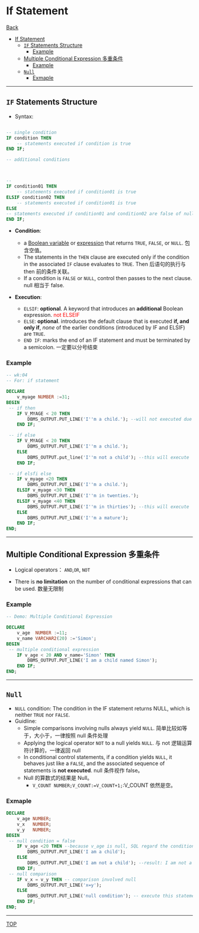 # If Statement

[Back](../index.md)

- [If Statement](#if-statement)
  - [`IF` Statements Structure](#if-statements-structure)
    - [Example](#example)
  - [Multiple Conditional Expression 多重条件](#multiple-conditional-expression-多重条件)
    - [Example](#example-1)
  - [`Null`](#null)
    - [Exmaple](#exmaple)

---

## `IF` Statements Structure

- Syntax:

```sql

-- single condition
IF condition THEN
    -- statements executed if condition is true
END IF;

-- additional conditions



--
IF condition01 THEN
    -- statements executed if condition01 is true
ELSIF condition02 THEN
    -- statements executed if condition01 is true
ELSE
-- statements executed if condition01 and condition02 are false of null
END IF;


```

- **Condition**:

  - a <u>Boolean variable</u> or <u>expression</u> that returns `TRUE`, `FALSE`, or `NULL`. 包含空值。
  - The statements in the `THEN` clause are executed only if the condition in the associated `IF` clause evaluates to `TRUE`. Then 后语句的执行与 then 前的条件关联。
  - If a condition is `FALSE` or `NULL`, control then passes to the next clause. null 相当于 false.

- **Execution**:
  - `ELSIF`: **optional**. A keyword that introduces an **additional** Boolean expression.<font color="red"> not ELSEIF</font>
  - `ELSE`: **optional**. introduces the default clause that is executed **if, and only if**, <i>none</i> of the earlier conditions (introduced by IF and ELSIF) are `TRUE`.
  - `END IF`: marks the end of an IF statement and must be terminated by a semicolon. 一定要以分号结束

### Example

```sql
-- wk:04
-- For: if statement

DECLARE
    v_myage NUMBER :=31;
BEGIN
 -- if then
    IF V_MYAGE < 20 THEN
        DBMS_OUTPUT.PUT_LINE('I''m a child.'); --will not executed due to the condition
    END IF;

 -- if else
    IF V_MYAGE < 20 THEN
        DBMS_OUTPUT.PUT_LINE('I''m a child.');
    ELSE
        DBMS_OUTPUT.put_line('I''m not a child'); --this will execute
    END IF;

 -- if elsfi else
    IF v_myage <20 THEN
        DBMS_OUTPUT.PUT_LINE('I''m a child.');
    ELSIF v_myage <30 THEN
        DBMS_OUTPUT.PUT_LINE('I''m in twenties.');
    ELSIF v_myage <40 THEN
        DBMS_OUTPUT.PUT_LINE('I''m in thirties'); --this will execute
    ELSE
        DBMS_OUTPUT.PUT_LINE('I''m a mature');
    END IF;
END;
```

---

## Multiple Conditional Expression 多重条件

- Logical operators： `AND`,`OR`, `NOT`

- There is **no limitation** on the number of conditional expressions that can be used. 数量无限制

### Example

```sql
-- Demo: Multiple Conditional Expression

DECLARE
    v_age  NUMBER :=11;
    v_name VARCHAR2(20) :='Simon';
BEGIN
 -- multiple conditional expression
    IF v_age < 20 AND v_name='Simon' THEN
        DBMS_OUTPUT.PUT_LINE('I am a child named Simon');
    END IF;
END;

```

---

## `Null`

- `NULL` condition: The condition in the IF statement returns NULL, which is neither `TRUE` nor `FALSE`.
- Guidline:
  - Simple comparisons involving nulls always yield `NULL`. 简单比较如等于，大小于，一律按照 null 条件处理
  - Applying the logical operator `NOT` to a null yields `NULL`. 与 not 逻辑运算符计算的，一律返回 null
  - In conditional control statements, if a condition yields `NULL`, it behaves just like a `FALSE`, and the associated sequence of statements is **not executed**. null 条件视作 false。
  - Null 的算数式的结果是 Null。
    - `V_COUNT NUMBER;V_COUNT:=V_COUNT+1;`:V_COUNT 依然是空。

### Exmaple

```sql
DECLARE
    v_age NUMBER;
    v_x   NUMBER;
    v_y   NUMBER;
BEGIN
 -- null condition = false
    IF v_age <20 THEN --because v_age is null, SQL regard the condition a false.
        DBMS_OUTPUT.PUT_LINE('I am a child');
    ELSE
        DBMS_OUTPUT.PUT_LINE('I am not a child'); --result: I am not a child
    END IF;
 -- null comparison
    IF v_x = v_y THEN -- comparison involved null
        DBMS_OUTPUT.PUT_LINE('x=y');
    ELSE
        DBMS_OUTPUT.PUT_LINE('null condition'); -- execute this statement
    END IF;
END;

```

---

[TOP](#if-statement)
